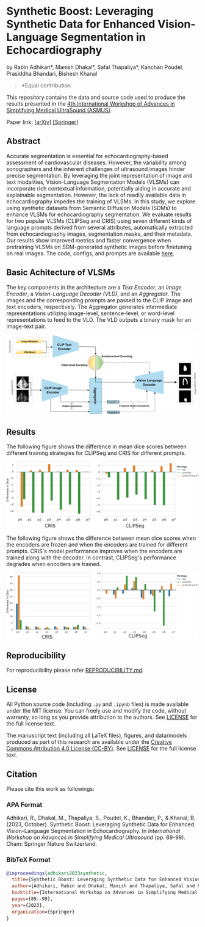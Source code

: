 # Synthetic Boost: Leveraging Synthetic Data for Enhanced Vision-Language Segmentation in Echocardiography

by
Rabin Adhikari*,
Manish Dhakal*,
Safal Thapaliya*,
Kanchan Poudel,
Prasiddha Bhandari,
Bishesh Khanal
>*Equal contribution

This repository contains the data and source code used to produce the results presented in the
[4th International Workshop of Advances in Simplifying Medical UltraSound (ASMUS)](https://miccai-ultrasound.github.io/#/asmus23).

Paper link: [[arXiv]](https://arxiv.org/abs/2309.12829) [[Springer]](https://link.springer.com/chapter/10.1007/978-3-031-44521-7_9)

## Abstract

Accurate segmentation is essential for echocardiography-based assessment of cardiovascular diseases.
However, the variability among sonographers and the inherent challenges of ultrasound images hinder precise segmentation.
By leveraging the joint representation of image and text modalities, Vision-Language Segmentation Models (VLSMs) can incorporate rich contextual information, potentially aiding in accurate and explainable segmentation.
However, the lack of readily available data in echocardiography impedes the training of VLSMs.
In this study, we explore using synthetic datasets from Semantic Diffusion Models (SDMs) to enhance VLSMs for echocardiography segmentation.
We evaluate results for two popular VLSMs (CLIPSeg and CRIS) using seven different kinds of language prompts derived from several attributes, automatically extracted from echocardiography images, segmentation masks, and their metadata.
Our results show improved metrics and faster convergence when pretraining VLSMs on SDM-generated synthetic images before finetuning on real images.
The code, configs, and prompts are available [here](https://github.com/naamiinepal/synthetic-boost).

## Basic Achitecture of VLSMs

The key components in the architecture are a _Text Encoder_, an _Image Encoder_, a _Vision-Language Decoder (VLD)_, and an _Aggregator_.
The images and the corresponding prompts are passed to the CLIP image and text encoders, respectively.
The Aggregator generates intermediate representations utilizing image-level, sentence-level, or word-level representations to feed to the VLD.
The VLD outputs a binary mask for an image-text pair.

![Architecture](figures/architecture.png)

## Results

The following figure shows the difference in mean dice scores between different training strategies for CLIPSeg and CRIS for different prompts.

![Dice Difference](figures/dice_camus_diff.png)

The following figure shows the difference between mean dice scores when the encoders are frozen and when the encoders are trained for different prompts.
CRIS's model performance improves when the encoders are trained along with the decoder.
In contrast, CLIPSeg's performance degrades when encoders are trained.

![Dice Difference between Frozen and Unfrozen Encoders](figures/freeze-unfreeze-diff.png)

## Reproducibility

For reproducibility please refer [REPRODUCIBILITY.md](REPRODUCIBILITY.md).

## License

All Python source code (including `.py` and `.ipynb` files) is made available
under the MIT license.
You can freely use and modify the code, without warranty, so long as you provide attribution to the authors.
See [LICENSE](LICENSE) for the full license text.

The manuscript text (including all LaTeX files), figures, and data/models produced as part of this research are available under the [Creative Commons Attribution 4.0 License (CC-BY)](https://creativecommons.org/licenses/by/4.0/).
See [LICENSE](paper/LICENSE) for the full license text.

## Citation

Please cite this work as followings:

### APA Format

Adhikari, R., Dhakal, M., Thapaliya, S., Poudel, K., Bhandari, P., & Khanal, B. (2023, October). Synthetic Boost: Leveraging Synthetic Data for Enhanced Vision-Language Segmentation in Echocardiography. In _International Workshop on Advances in Simplifying Medical Ultrasound_ (pp. 89-99). Cham: Springer Nature Switzerland.

### BibTeX Format

```bib
@inproceedings{adhikari2023synthetic,
  title={Synthetic Boost: Leveraging Synthetic Data for Enhanced Vision-Language Segmentation in Echocardiography},
  author={Adhikari, Rabin and Dhakal, Manish and Thapaliya, Safal and Poudel, Kanchan and Bhandari, Prasiddha and Khanal, Bishesh},
  booktitle={International Workshop on Advances in Simplifying Medical Ultrasound},
  pages={89--99},
  year={2023},
  organization={Springer}
}
```
